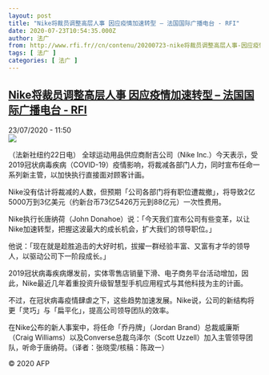 ```yaml
---
layout: post
title: "Nike将裁员调整高层人事 因应疫情加速转型 – 法国国际广播电台 - RFI"
date: 2020-07-23T10:54:35.000Z
author: 法广
from: http://www.rfi.fr//cn/contenu/20200723-nike将裁员调整高层人事-因应疫情加速转型
tags: [ 法广 ]
categories: [ 法广 ]
---
```

<!--1595501675000-->
[Nike将裁员调整高层人事 因应疫情加速转型 – 法国国际广播电台 - RFI](http://www.rfi.fr//cn/contenu/20200723-nike%E5%B0%86%E8%A3%81%E5%91%98%E8%B0%83%E6%95%B4%E9%AB%98%E5%B1%82%E4%BA%BA%E4%BA%8B-%E5%9B%A0%E5%BA%94%E7%96%AB%E6%83%85%E5%8A%A0%E9%80%9F%E8%BD%AC%E5%9E%8B)
------

<div>
<div>23/07/2020 - 11:50</div><img src="https://s.rfi.fr/media/display/5c2bae66-cccd-11ea-bbc1-005056bff430/w:310/p:16x9/eco0002b.200723175002.jpg"><div class="t-content__body u-clearfix"><div class="m-interstitial"></div><p>（法新社纽约22日电）    全球运动用品供应商耐吉公司（Nike Inc.）今天表示，受2019冠状病毒疾病（COVID-19）疫情影响，将裁减各部门人力，同时宣布任命一系列新主管，以加快执行直接面对顾客计画。</p><p>    Nike没有估计将裁减的人数，但预期「公司各部门将有职位遭裁撤」，将导致2亿5000万到3亿美元（约新台币73亿5426万元到88亿元）一次性费用。</p><p>    Nike执行长唐纳荷（John Donahoe）说：「今天我们宣布公司有些变革，以让Nike加速转型，把握这波最大的成长机会，扩大我们的领导职位。」</p><p>    他说：「现在就是趁胜追击的大好时机，拔擢一群经验丰富、又富有才华的领导人，以驱动公司下一阶段成长。」</p><p>    2019冠状病毒疾病爆发前，实体零售店销量下滑、电子商务平台活动增加，因此，Nike最近几年着重投资升级智慧型手机应用程式与其他科技为主的计画。</p><p>    不过，在冠状病毒疫情肆虐之下，这些趋势加速发展。Nike说，公司的新结构将更「灵巧」与「扁平化」，提高公司领导团队的效率。</p><p>    在Nike公布的新人事案中，将任命「乔丹牌」（Jordan Brand）总裁威廉斯（Craig Williams）以及Converse总裁乌泽尔（Scott Uzzell）加入主管领导团队，听命于唐纳荷。（译者：张晓雯/核稿：陈政一）</p><p></p><p class="t-copyright">© 2020 AFP</p>        </div>
</div>
